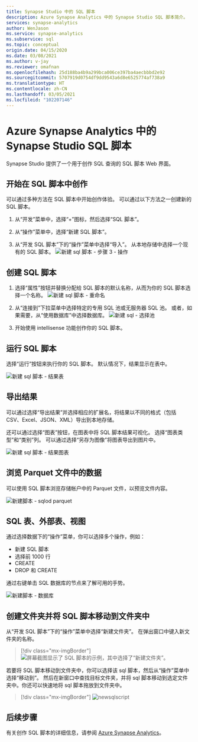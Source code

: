 ```yaml
---
title: Synapse Studio 中的 SQL 脚本
description: Azure Synapse Analytics 中的 Synapse Studio SQL 脚本简介。
services: synapse-analytics
author: WenJason
ms.service: synapse-analytics
ms.subservice: sql
ms.topic: conceptual
origin.date: 04/15/2020
ms.date: 03/08/2021
ms.author: v-jay
ms.reviewer: omafnan
ms.openlocfilehash: 25d188ba4b9a299bca006ce397ba4aecbbbd2e92
ms.sourcegitcommit: 5707919d0754df9dd9543a6d8e6525774af738a9
ms.translationtype: HT
ms.contentlocale: zh-CN
ms.lasthandoff: 03/05/2021
ms.locfileid: "102207146"
---
```

# <a name="synapse-studio-sql-scripts-in-azure-synapse-analytics"></a>Azure Synapse Analytics 中的 Synapse Studio SQL 脚本 

Synapse Studio 提供了一个用于创作 SQL 查询的 SQL 脚本 Web 界面。 

## <a name="begin-authoring-in-sql-script"></a>开始在 SQL 脚本中创作 

可以通过多种方法在 SQL 脚本中开始创作体验。 可以通过以下方法之一创建新的 SQL 脚本。

1. 从“开发”菜单中，选择“+”图标，然后选择“SQL 脚本”。

2. 从“操作”菜单中，选择“新建 SQL 脚本”。

3. 从“开发 SQL 脚本”下的“操作”菜单中选择“导入”。 从本地存储中选择一个现有的 SQL 脚本。
![新建 sql 脚本 - 步骤 3 - 操作](media/author-sql-script/new-sql-script-3-actions.png)

## <a name="create-your-sql-script"></a>创建 SQL 脚本

1. 选择“属性”按钮并替换分配给 SQL 脚本的默认名称，从而为你的 SQL 脚本选择一个名称。 
![新建 sql 脚本 - 重命名](media/author-sql-script/new-sql-script-rename.png)

2. 从“连接到”下拉菜单中选择特定的专用 SQL 池或无服务器 SQL 池。 或者，如果需要，从“使用数据库”中选择数据库。 
![新建 sql - 选择池](media/author-sql-script/new-sql-choose-pool.png)

3. 开始使用 intellisense 功能创作你的 SQL 脚本。

## <a name="run-your-sql-script"></a>运行 SQL 脚本

选择“运行”按钮来执行你的 SQL 脚本。 默认情况下，结果显示在表中。

![新建 sql 脚本 - 结果表](media/author-sql-script/new-sql-script-results-table.png)

## <a name="export-your-results"></a>导出结果

可以通过选择“导出结果”并选择相应的扩展名，将结果以不同的格式（包括 CSV、Excel、JSON、XML）导出到本地存储。

还可以通过选择“图表”按钮，在图表中将 SQL 脚本结果可视化。 选择“图表类型”和“类别”列。 可以通过选择“另存为图像”将图表导出到图片中。 

![新建 sql 脚本 - 结果图表](media/author-sql-script/new-sql-script-results-chart.png)

## <a name="explore-data-from-a-parquet-file"></a>浏览 Parquet 文件中的数据

可以使用 SQL 脚本浏览存储帐户中的 Parquet 文件，以预览文件内容。

![新建脚本 - sqlod parquet](media/author-sql-script/new-script-sqlod-parquet.png)

## <a name="sql-tables-external-tables-views"></a>SQL 表、外部表、视图

通过选择数据下的“操作”菜单，你可以选择多个操作，例如：

- 新建 SQL 脚本
- 选择前 1000 行
- CREATE
- DROP 和 CREATE 
 
通过右键单击 SQL 数据库的节点来了解可用的手势。
 
![新建脚本 - 数据库](media/author-sql-script/new-script-database.png)

## <a name="create-folders-and-move-sql-scripts-into-a-folder"></a>创建文件夹并将 SQL 脚本移动到文件夹中

从“开发 SQL 脚本”下的“操作”菜单中选择“新建文件夹”。 在弹出窗口中键入新文件夹的名称。 

> [!div class="mx-imgBorder"] 
> ![屏幕截图显示了 SQL 脚本的示例，其中选择了“新建文件夹”。](./media/author-sql-script/new-sql-script-create-folder.png)

若要将 SQL 脚本移动到文件夹中，你可以选择该 sql 脚本，然后从“操作”菜单中选择“移动到”。 然后在新窗口中查找目标文件夹，并将 sql 脚本移动到选定文件夹中。你还可以快速地将 sql 脚本拖放到文件夹中。  

> [!div class="mx-imgBorder"] 
> ![newsqlscript](./media/author-sql-script/new-sql-script-move-folder.png)

## <a name="next-steps"></a>后续步骤

有关创作 SQL 脚本的详细信息，请参阅 [Azure Synapse Analytics](../index.yml)。